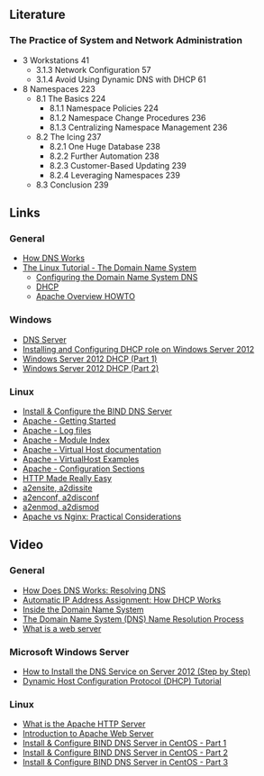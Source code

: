 ## Literature
### The Practice of System and Network Administration
* 3 Workstations 41
    * 3.1.3 Network Configuration 57
    * 3.1.4 Avoid Using Dynamic DNS with DHCP 61
* 8 Namespaces 223
    * 8.1 The Basics 224
        * 8.1.1 Namespace Policies 224
        * 8.1.2 Namespace Change Procedures 236
        * 8.1.3 Centralizing Namespace Management 236
    * 8.2 The Icing 237
        * 8.2.1 One Huge Database 238
        * 8.2.2 Further Automation 238
        * 8.2.3 Customer-Based Updating 239
        * 8.2.4 Leveraging Namespaces 239
    * 8.3 Conclusion 239

## Links   
### General
* [How DNS Works](https://technet.microsoft.com/en-us/library/cc772774(v=ws.10).aspx)
* [The Linux Tutorial - The Domain Name System](http://www.linux-tutorial.info/modules.php?name=MContent&pageid=147)
    - [Configuring the Domain Name System DNS](http://www.linux-tutorial.info/modules.php?name=MContent&pageid=148)
    - [DHCP](http://www.linux-tutorial.info/modules.php?name=MContent&pageid=149)
    - [Apache Overview HOWTO](http://www.linux-tutorial.info/modules.php?name=Howto&pagename=Apache-Overview-HOWTO/Apache-Overview-HOWTO-2.html)


### Windows
* [DNS Server](https://technet.microsoft.com/en-us/windowsserver/dd448607.aspx)
* [Installing and Configuring DHCP role on Windows Server 2012](http://blogs.technet.com/b/teamdhcp/archive/2012/08/31/installing-and-configuring-dhcp-role-on-windows-server-2012.aspx)
* [Windows Server 2012 DHCP (Part 1)](http://www.windowsnetworking.com/articles-tutorials/windows-server-2012/windows-server-2012-dhcp-part1.html)
* [Windows Server 2012 DHCP (Part 2)](http://www.windowsnetworking.com/articles-tutorials/windows-server-2012/windows-server-2012-dhcp-part2.html)

### Linux
* [Install & Configure the BIND DNS Server](http://www.danscourses.com/Linux-Fundamentals/install-a-configure-the-bind-dns-server.html)
* [Apache - Getting Started](http://httpd.apache.org/docs/2.4/getting-started.html)
* [Apache - Log files](http://httpd.apache.org/docs/2.4/logs.html)
* [Apache - Module Index](http://httpd.apache.org/docs/2.4/mod/)
* [Apache - Virtual Host documentation](http://httpd.apache.org/docs/2.4/vhosts/)
* [Apache - VirtualHost Examples](http://httpd.apache.org/docs/2.4/vhosts/examples.html)
* [Apache - Configuration Sections](http://httpd.apache.org/docs/2.4/sections.html)
* [HTTP Made Really Easy](http://www.jmarshall.com/easy/http/)
* [a2ensite, a2dissite](http://manpages.ubuntu.com/manpages/precise/man8/a2ensite.8.html)
* [a2enconf, a2disconf](http://manpages.ubuntu.com/manpages/utopic/en/man8/a2enconf.8.html)
* [a2enmod, a2dismod](http://manpages.ubuntu.com/manpages/utopic/en/man8/a2enmod.8.html)
* [Apache vs Nginx: Practical Considerations](https://www.digitalocean.com/community/tutorials/apache-vs-nginx-practical-considerations)


## Video
### General
* [How Does DNS Works: Resolving DNS](https://www.youtube.com/watch?v=BCjUbpIzRs8)
* [Automatic IP Address Assignment: How DHCP Works](https://www.youtube.com/watch?v=RUZohsAxPxQ)
* [Inside the Domain Name System](https://www.youtube.com/watch?v=GlZC4Jwf3xQ)
* [The Domain Name System (DNS) Name Resolution Process](https://www.youtube.com/watch?v=S8G63sJPPj0)
* [What is a web server](https://www.youtube.com/watch?v=54n_iXocB6o)

### Microsoft Windows Server
* [How to Install the DNS Service on Server 2012 (Step by Step)](https://www.youtube.com/watch?v=-5_KGCH1nzY)
* [Dynamic Host Configuration Protocol (DHCP) Tutorial](https://www.youtube.com/watch?v=unn6ZlB7BRI)

### Linux
* [What is the Apache HTTP Server](https://www.youtube.com/watch?v=fRLJ3bnbHmE)
* [Introduction to Apache Web Server](https://www.youtube.com/watch?v=JlTuemnD-MM&list=PL6DC4FEFFA2CF0A73)
* [Install & Configure BIND DNS Server in CentOS - Part 1](https://www.youtube.com/watch?v=kD1VQv3981g)
* [Install & Configure BIND DNS Server in CentOS - Part 2](https://www.youtube.com/watch?v=s-N2Yq7pyKI&feature=youtu.be)
* [Install & Configure BIND DNS Server in CentOS - Part 3](https://www.youtube.com/watch?v=70aVLHzbMzw&feature=youtu.be)
 